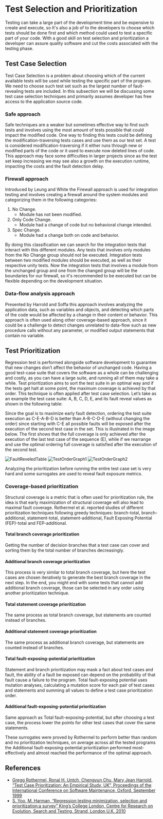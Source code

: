 Test Selection and Prioritization
===================

Testing can take a large part of the development time and be expensive to create and execute, so It's also a job of to the developers to choose which tests should be done first and which method could used to test a specific part of your code. With a good skill on test selection and prioritization a developer can assure quality software and cut the costs associated with the testing phase. 

## Test Case Selection

Test Case Selection is a problem about choosing which of the current available tests will be used while testing the specific part of the program. We need to choose such test set such as the largest number of fault-revealing tests are included. In this subsection we will be discussing some test case selection techniques and primarily assumes developer has free access to the application source code. 


### Safe approach

Safe techniques are a weaker but sometimes effective way to find such tests and involves using the most amount of tests possible that could impact the modified code. One way to finding this tests could be defining the modification-traversing tests cases and use them as our test set. 
A test is considered modification-traversing if it either runs through new or modified parts of the code or it used to execute now deleted lines of code. 
This approach may face some difficulties in larger projects since as the test set keep increasing we may see also a growth on the execution runtime, impacting the costs and the fault detection delay.

### Firewall approach

Introduced by Leung and White the Firewall approach is used for integration testing and involves creating a firewall around the system modules and categorizing them in the following categories:

1. No Change.
   * Module has not been modified.
1. Only Code Change.
   * Module had a change of code but no behavioral change intended.
1. Spec Change.
   * Module had a change both on code and behavior.

By doing this classification we can search for the integration tests that interact with this different modules. Any tests that involves only modules from the No Change group should not be executed. Integration tests between two modified modules should be executed, as well as their respective unity tests. Now the integration tests that involves a module from the unchanged group and one from the changed group will be the boundaries for our firewall, so it's recommended to be executed but can be flexible depending on the development situation. 

### Data-flow analysis approach

Presented by Harrold and Soffa this approach involves analyzing the application data, such as variables and objects, and detecting which parts of the code would be affected by a change in their content or behavior. 
This approach is often used along other coverage-based approach, since it could be a challenge to detect changes unrelated to data-flow such as new procedure calls without any parameter, or modified output statements that contain no variable.  


## Test Prioritization
 
Regression test is performed alongside software development to guarantee that new changes don’t affect the behavior of unchanged code. Having a good test-case suite that covers the software as a whole can be challenging and costly, as you can have a large suite, and running all of them may take a while.
Test prioritization aims to sort the test suite in an optimal way and if the tests get halt at some point, the maximum coverage is achieved by that order. This technique is often applied after test case selection.
Let’s take as an example the test case suite: A, B, C, D, E, and its fault reveal values as shown in the following table:

Since the goal is to maximize early fault detection, ordering the test suite execution as C-E-A-B-D is better than A-B-C-D-E (without changing the order) since starting with C-E all possible faults will be exposed after the execution of the second test case in the set. This is illustrated in the image below. The first shows that the full coverage is only achieved after the execution of the last test case of the sequence (E), while if we rearrange and use the optimal ordering full coverage is satisfied after the execution of the second test.

![FaultReveledTable](../assets/fault_revealed.jpeg)
![TestOrderGraph1](../assets/test_order1.jpeg) 
![TestOrderGraph2](../assets/test_order2.jpeg)

Analyzing the prioritization before running the entire test case set is very hard and some surrogates are used to reveal fault exposure metrics.

### Coverage-based prioritization

Structural coverage is a metric that is often used for prioritization rule, the idea is that early maximization of structural coverage will also lead to maximal fault coverage. Rothermel et al. reported studies of different prioritization techniques following greedy techniques: branch-total, branch-additional, statement-total, statement-additional, Fault Exposing Potential (FEP)-total and FEP-additional.

#### Total branch coverage prioritization

Getting the number of decision branches that a test case can cover and sorting them by the total number of branches decreasingly.

#### Additional branch coverage prioritization

This process is very similar to total branch coverage, but here the test cases are chosen iteratively to generate the best branch coverage in the next step. In the end, you might end with some tests that cannot add additional branch coverage, those can be selected in any order using another prioritization technique.

#### Total statement coverage prioritization

The same process as total branch coverage, but statements are counted instead of branches.

#### Additional statement coverage prioritization

The same process as additional branch coverage, but statements are counted instead of branches.

#### Total fault-exposing-potential prioritization

Statement and branch prioritization may mask a fact about test cases and fault, the ability of a fault be exposed can depend on the probability of that fault cause a failure to the program. Total fault-exposing potential uses mutation analyses, calculating a mutation score for each pair of test cases and statements and summing all values to define a test case prioritization order.

#### Additional fault-exposing-potential prioritization

Same approach as Total fault-exposing-potential, but after choosing a test case, the process lower the points for other test cases that cover the same statements.

These surrogates were proved by Rothermel to perform better than random and no prioritization techniques, on average across all the tested programs the Additional fault-exposing-potential prioritization performed most-effectively and almost reached the performance of the optimal approach.

## References
 - [Gregg Rothermel, Ronal H. Untch, Chengyun Chu, Mary Jean Harrold, “Test Case Prioritization: An Empirical Study, UK”, Proceedings of the International Conference on Software Maintenance, Oxford, September 1999](http://cse.unl.edu/~grother/papers/icsm99.pdf)
 - [S. Yoo, M. Harman, “Regression testing minimization, selection and prioritization:a survey” King’s College London, Centre for Research on Evolution, Search and Testing, Strand, London U.K. 2010](https://dl.acm.org/doi/10.1002/stv.430)

